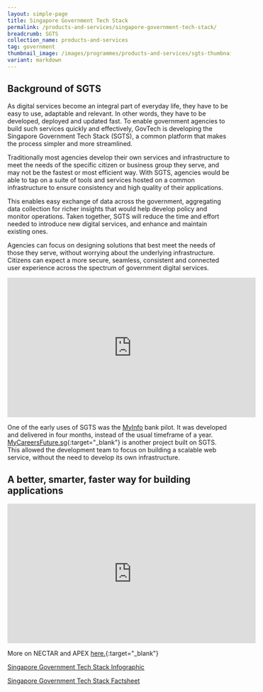 ```yaml
---
layout: simple-page
title: Singapore Government Tech Stack
permalink: /products-and-services/singapore-government-tech-stack/
breadcrumb: SGTS
collection_name: products-and-services
tag: government
thumbnail_image: /images/programmes/products-and-services/sgts-thumbnail-foto-jet.jpg
variant: markdown
---
```

## Background of SGTS

As digital services become an integral part of everyday life, they have to be easy to use, adaptable and relevant. In other words, they have to be developed, deployed and updated fast. To enable government agencies to build such services quickly and effectively, GovTech is developing the Singapore Government Tech Stack (SGTS), a common platform that makes the process simpler and more streamlined.

Traditionally most agencies develop their own services and infrastructure to meet the needs of the specific citizen or business group they serve, and may not be the fastest or most efficient way. With SGTS, agencies would be able to tap on a suite of tools and services hosted on a common infrastructure to ensure consistency and high quality of their applications. 

This enables easy exchange of data across the government, aggregating data collection for richer insights that would help develop policy and monitor operations. Taken together, SGTS will reduce the time and effort needed to introduce new digital services, and enhance and maintain existing ones.

Agencies can focus on designing solutions that best meet the needs of those they serve, without worrying about the underlying infrastructure. Citizens can expect a more secure, seamless, consistent and connected user experience across the spectrum of government digital services.


<div class="bp-youtube">
  <iframe width="560" height="315" src="https://www.youtube.com/embed/6NthS4UqLsk" frameborder="0" allow="autoplay; encrypted-media" allowfullscreen=""></iframe>
</div>


One of the early uses of SGTS was the [MyInfo](http://myinfo.gov.sg) bank pilot. It was developed and delivered in four months, instead of the usual timeframe of a year. [MyCareersFuture.sg](http://www.MyCareersFuture.sg){:target="_blank"} is another project built on SGTS. This allowed the development team to focus on building a scalable web service, without the need to develop its own infrastructure.

## A better, smarter, faster way for building applications



<div class="bp-youtube">
  <iframe width="560" height="315" src="https://www.youtube.com/embed/Vt-r2vCqSh8" frameborder="0" allow="autoplay; encrypted-media" allowfullscreen=""></iframe>
</div>


More on NECTAR and APEX [here.](/media/technews/getting-to-know-nectar-and-apex/){:target="_blank"} 

[Singapore Government Tech Stack Infographic](/images/programmes/products-and-services/sgts-infographic-28-Sep.jpg)

[Singapore Government Tech Stack Factsheet](/files/products-and-services/sg-tech-stack-media-factsheet-sep-2018.pdf)